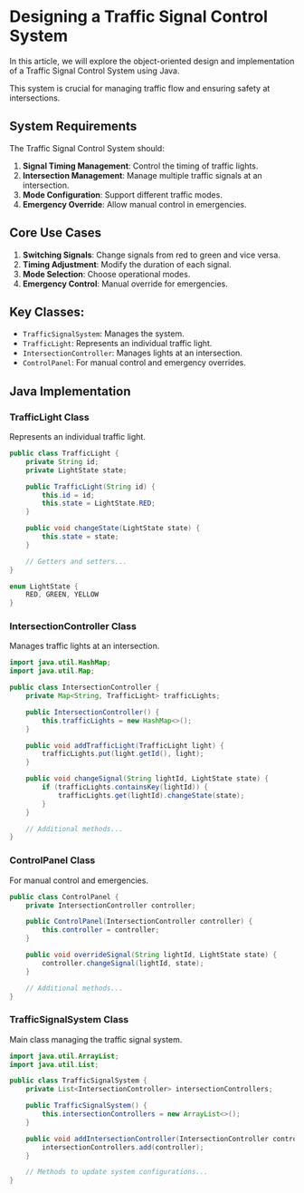 # Designing a Traffic Signal Control System

In this article, we will explore the object-oriented design and implementation of a Traffic Signal Control System using Java. 

This system is crucial for managing traffic flow and ensuring safety at intersections.

## System Requirements

The Traffic Signal Control System should:

1. **Signal Timing Management**: Control the timing of traffic lights.
2. **Intersection Management**: Manage multiple traffic signals at an intersection.
3. **Mode Configuration**: Support different traffic modes.
4. **Emergency Override**: Allow manual control in emergencies.

## Core Use Cases

1. **Switching Signals**: Change signals from red to green and vice versa.
2. **Timing Adjustment**: Modify the duration of each signal.
3. **Mode Selection**: Choose operational modes.
4. **Emergency Control**: Manual override for emergencies.

## Key Classes:
- `TrafficSignalSystem`: Manages the system.
- `TrafficLight`: Represents an individual traffic light.
- `IntersectionController`: Manages lights at an intersection.
- `ControlPanel`: For manual control and emergency overrides.

## Java Implementation

### TrafficLight Class

Represents an individual traffic light.

```java
public class TrafficLight {
    private String id;
    private LightState state;

    public TrafficLight(String id) {
        this.id = id;
        this.state = LightState.RED;
    }

    public void changeState(LightState state) {
        this.state = state;
    }

    // Getters and setters...
}

enum LightState {
    RED, GREEN, YELLOW
}
```

### IntersectionController Class
Manages traffic lights at an intersection.

```java
import java.util.HashMap;
import java.util.Map;

public class IntersectionController {
    private Map<String, TrafficLight> trafficLights;

    public IntersectionController() {
        this.trafficLights = new HashMap<>();
    }

    public void addTrafficLight(TrafficLight light) {
        trafficLights.put(light.getId(), light);
    }

    public void changeSignal(String lightId, LightState state) {
        if (trafficLights.containsKey(lightId)) {
            trafficLights.get(lightId).changeState(state);
        }
    }

    // Additional methods...
}
```
### ControlPanel Class
For manual control and emergencies.

```java
public class ControlPanel {
    private IntersectionController controller;

    public ControlPanel(IntersectionController controller) {
        this.controller = controller;
    }

    public void overrideSignal(String lightId, LightState state) {
        controller.changeSignal(lightId, state);
    }

    // Additional methods...
}
```

### TrafficSignalSystem Class
Main class managing the traffic signal system.

```java
import java.util.ArrayList;
import java.util.List;

public class TrafficSignalSystem {
    private List<IntersectionController> intersectionControllers;

    public TrafficSignalSystem() {
        this.intersectionControllers = new ArrayList<>();
    }

    public void addIntersectionController(IntersectionController controller) {
        intersectionControllers.add(controller);
    }

    // Methods to update system configurations...
}
```
